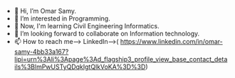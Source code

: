 - 👋 Hi, I’m Omar Samy.
- 👀 I’m interested in Programming.
- 🌱 Now, I'm learning Civil Engineering Informatics.
- 💞️ I’m looking forward to collaborate on Information technology.
- 📫 How to reach me-->
LinkedIn-->( https://www.linkedin.com/in/omar-samy-4bb33a167?lipi=urn%3Ali%3Apage%3Ad_flagship3_profile_view_base_contact_details%3BlmPwUSTyQDqkIgtQlkVoKA%3D%3D)

<!---
omarsamy3/omarsamy3 is a ✨ special ✨ repository because its `README.md` (this file) appears on your GitHub profile.
You can click the Preview link to take a look at your changes.
--->
